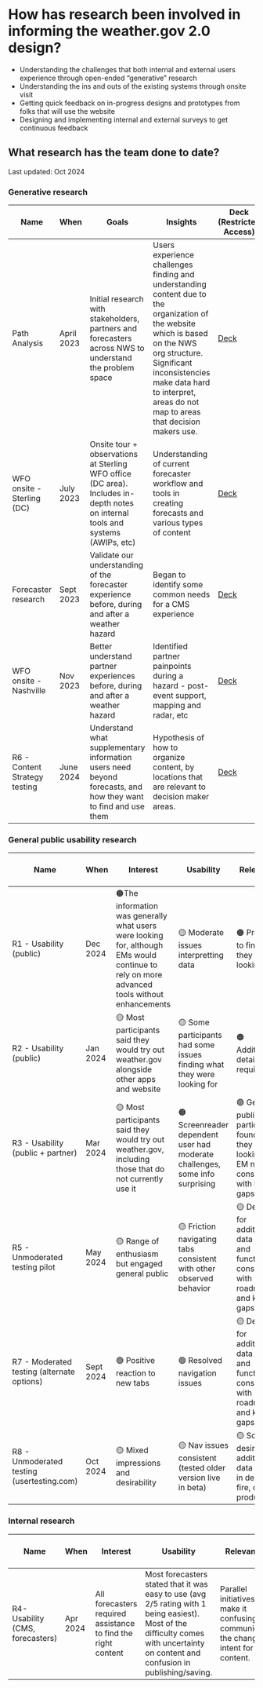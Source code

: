 <h1> How has research been involved in informing the weather.gov 2.0 design? </h1>

* Understanding the challenges that both internal and external users experience through open-ended “generative” research 
* Understanding the ins and outs of the existing systems through onsite visit 
* Getting quick feedback on in-progress designs and prototypes from folks that will use the website
* Designing and implementing internal and external surveys to get continuous feedback 

<h2> What research has the team done to date? </h2>
<p>Last updated: Oct 2024 </p>

<h3> Generative research </h3>

| Name  | When  | Goals  | Insights  | Deck (Restricted Access) |
| -------- | ------- | -------- | ------- |------- |
| Path Analysis | April 2023 | Initial research with stakeholders, partners and forecasters across NWS to understand the problem space | Users experience challenges finding and understanding content due to the organization of the website which is based on the NWS org structure. Significant inconsistencies make data hard to interpret, areas do not map to areas that decision makers use. |[Deck](https://docs.google.com/presentation/d/1u6_msv_ogHgPo_1D8OZCnc_VxRAMMf7L4kmII1ZcSy4/edit?usp=sharing)|
| WFO onsite - Sterling (DC) | July 2023 | Onsite tour + observations at Sterling WFO office (DC area). Includes in-depth notes on internal tools and systems (AWIPs, etc) | Understanding of current forecaster workflow and tools in creating forecasts and various types of content  |[Deck](https://docs.google.com/presentation/d/1OSFmdQef4q4itPgeQF9PaF2hiShDFwkMnoHXFvpMJVc/edit?usp=sharing)|
| Forecaster research | Sept 2023 | Validate our understanding of the forecaster experience before, during and after a weather hazard | Began to identify some common needs for a CMS experience |[Deck](https://docs.google.com/presentation/d/12ZfChB199txqyp0PlOWCPQvsjmN1Hjp8NdeJoKg5KIU/edit?usp=sharing)|
| WFO onsite - Nashville | Nov 2023 | Better understand partner experiences before, during and after a weather hazard | Identified partner painpoints during a hazard - post-event support, mapping and radar, etc |[Deck](https://docs.google.com/presentation/d/17x-QsdJN8q4u1GZ8qJVZm6s0srlBZxFiV9dtstbbYR0/edit?usp=sharing)|
| R6 - Content Strategy testing | June 2024 | Understand what supplementary information users need beyond forecasts, and how they want to find and use them | Hypothesis of how to organize content, by locations that are relevant to decision maker areas. | [Deck](https://docs.google.com/presentation/d/1ovcYx8XbZXcWj_j13wOKGSLYQEFZllieIj_ShsYFTOI/edit?usp=sharing)|


<h3> General public usability research </h3>

| Name  | When  | Interest  | Usability| Relevance| Comprehension| Deck (Restricted Access) |
| -------- | ------- | -------- | ------- |------- | -------- | -------- |
| R1 - Usability (public) | Dec 2024 | 🟠The information was generally what users were looking for, although EMs would continue to rely on more advanced tools without enhancements | 🟡 Moderate issues interpretting data | 🟠 Prompts to find what they were looking for |  -------- |[Deck](https://docs.google.com/presentation/d/1tbOs4QxaAPvD-RO9-cv8ZJCvBRMWYN3egQxbWi5tGeg/edit?usp=sharing)|
| R2 - Usability (public) | Jan 2024 |  🟡 Most participants said they would try out weather.gov alongside other apps and website | 🟡 Some participants had some issues finding what they were looking for | 🟠 Additional details required | 🟠 Issues interpreting metrics | [Deck](https://docs.google.com/presentation/d/1fspeYmrbelbo4Gcq6Wb7lR1hdPAXhiO-K_KJUtoQS1I/edit?usp=sharing)|
| R3 - Usability (public + partner)| Mar 2024 | 🟡 Most participants said they would try out weather.gov, including those that do not currently use it | 🟠 Screenreader dependent user had moderate challenges, some info surprising | 🟢 General public participants found what they were looking for, EM needs consistent with known gaps| 🟢 Minor issues, most comprehensive issues resolved |[Deck](https://docs.google.com/presentation/d/1I00ZNIfwCAhJZwd8tKivEYWNBqLO9RmnCDS7SA28lvc/edit?usp=sharing)|
| R5 - Unmoderated testing pilot | May 2024 | 🟡 Range of enthusiasm but engaged general public  |🟡 Friction navigating tabs consistent with other observed behavior |🟡 Desires for additional data points and functionality consistent with roadmap and known gaps |🟢 No major issues |[Deck](https://docs.google.com/presentation/d/1qif1XlCzrx9Qw9HnUYmRIMdRtUGH4u_ORX4_MfGRB44/edit?usp=sharing)|
| R7 - Moderated testing (alternate options) | Sept 2024 |🟢 Positive reaction to new tabs | 🟢 Resolved navigation issues |🟡 Desires for additional data points and functionality consistent with roadmap and known gaps |🟢 No major issues |[Deck](https://docs.google.com/presentation/d/1MrL2IxWta1d3ebcWKAH0BGXbnZNNFIp3BZ3Mu7qiZB0/edit#slide=id.g27836d05cea_1_0)|
| R8 - Unmoderated testing (usertesting.com) | Oct 2024 |🟡 Mixed impressions and desirability |🟡 Nav issues consistent (tested older version live in beta) |🟡 Some desires for additional data - more in depth on fire, other products |🟢 Strong comprehension|[Doc](https://docs.google.com/document/d/1aXfddRXpIVl5qyIbsiVVK3PDmvHHNbHZedaDVBl0UMU/edit#heading=h.6y3oo4cmdgs8)|

<h3> Internal research </h3>

| Name  | When  | Interest  | Usability| Relevance| Comprehension|Deck (Restricted Access) |
| -------- | ------- | -------- | ------- |------- | -------- |-------- |
| R4- Usability (CMS, forecasters) | Apr 2024 | All forecasters required assistance to find the right content | Most forecasters stated that it was easy to use (avg 2/5 rating with 1 being easiest). Most of the difficulty comes with uncertainty on content and confusion in publishing/saving.  | Parallel initiatives make it confusing to communicate the changed intent for content. | Supports general workflow but does not support recent innovations in workflows |[Deck](https://docs.google.com/presentation/d/1G2KZHqiptDbXN6OOjkdq0bhI9OyqtTUWTMHzqVYTtjI/edit?usp=sharing)|

